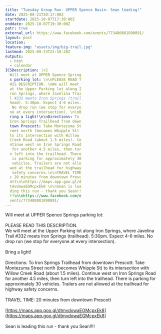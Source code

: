 ```yaml
---
title: "Tuesday Group Run- UPPER Spence Basin- Sean leading!"
date: 2025-08-21T20:17:00Z
startdate: 2025-10-07T17:30:00Z
enddate: 2025-10-07T19:30:00Z
patr: true
external_url: https://www.facebook.com/events/773480881890891/
layout: post
location: 
feature-img: "assets/img/big-trail.jpg"
lastmod: 2025-09-23T22:18:28Z
outputs:
  - html
  - calendar
ICSDescription: |+2
  Will meet at UPPER Spence Spring  s parking lot: \n\nPLEASE READ T  HIS DESCRIPTION. \nWe will meet   at the Upper Parking lot along I  ron Springs, where Javelina Trai  l #332 meets Iron Springs (trail  head). 5:30pm. Expect 4-6 miles.   No drop run (we stop for everyo  ne at every intersection). \n\nB  ring a light!\n\nDirections: To   Iron Springs Trailhead from down  town Prescott: Take Montezuma St  reet north (becomes Whipple St)   to its intersection with Willow   Creek Road (about 1.5 miles). Co  ntinue west on Iron Springs Road   for another 4.5 miles, then tur  n left into the trailhead. There   is parking for approximately 30   vehicles. Trailers are not allo  wed at the trailhead for highway   safety concerns.\n\nTRAVEL TIME  : 20 minutes from downtown Presc  ott\n\nhttps://maps.app.goo.gl/d  tmvdowaEGMcpxEk8 \n\nSean is lea  ding this run - thank you Sean!!  !!\n\nhttps://www.facebook.com/e  vents/773480881890891/
---
```


Will meet at UPPER Spence Springs parking lot&#58; <br>
  <br>
  PLEASE READ THIS DESCRIPTION. <br>
  We will meet at the Upper Parking lot along Iron Springs, where Javelina Trail #332 meets Iron Springs (trailhead). 5&#58;30pm. Expect 4-6 miles. No drop run (we stop for everyone at every intersection). <br>
  <br>
  Bring a light!<br>
  <br>
  Directions&#58; To Iron Springs Trailhead from downtown Prescott&#58; Take Montezuma Street north (becomes Whipple St) to its intersection with Willow Creek Road (about 1.5 miles). Continue west on Iron Springs Road for another 4.5 miles, then turn left into the trailhead. There is parking for approximately 30 vehicles. Trailers are not allowed at the trailhead for highway safety concerns.<br>
  <br>
  TRAVEL TIME&#58; 20 minutes from downtown Prescott<br>
  <br>
  [https://maps.app.goo.gl/dtmvdowaEGMcpxEk8](https://maps.app.goo.gl/dtmvdowaEGMcpxEk8) <br>
  <br>
  Sean is leading this run - thank you Sean!!!!<br>
  <br>
  
